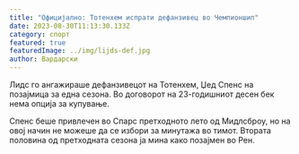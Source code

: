 ```yaml
---
title: "Официјално: Тотенхем испрати дефанзивец во Чемпионшип"
date: 2023-08-30T11:13:30.133Z
category: спорт
featured: true
featuredImage: ../img/lijds-def.jpg
author: Вардарски
---
```

Лидс го ангажираше дефанзивецот на Тотенхем, Џед Спенс на позајмица за една сезона. Во договорот на 23-годишниот десен бек нема опција за купување.

Спенс беше привлечен во Спарс претходното лето од Мидлсброу, но на овој начин не можеше да се избори за минутажа во тимот. Втората половина од претходната сезона ја мина како позајмен во Рен.